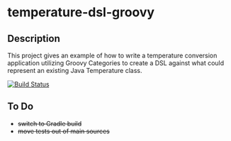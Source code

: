 temperature-dsl-groovy
======================

## Description
This project gives an example of how to write a temperature conversion application utilizing Groovy Categories 
to create a DSL against what could represent an existing Java Temperature class.

[![Build Status](https://drone.io/github.com/asoftwareguy/temperature-dsl-groovy/status.png)](https://drone.io/github.com/asoftwareguy/temperature-dsl-groovy/latest)

## To Do

- ~~switch to Gradle build~~
- ~~move tests out of main sources~~
